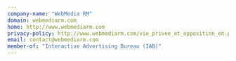 ```yaml
---
company-name: "WebMedia RM"
domain: webmediarm.com
home: http://www.webmediarm.com
privacy-policy: http://www.webmediarm.com/vie_privee_et_opposition_en.php
email: contact@webmediarm.com
member-of: "Interactive Advertising Bureau (IAB)"
---
```




